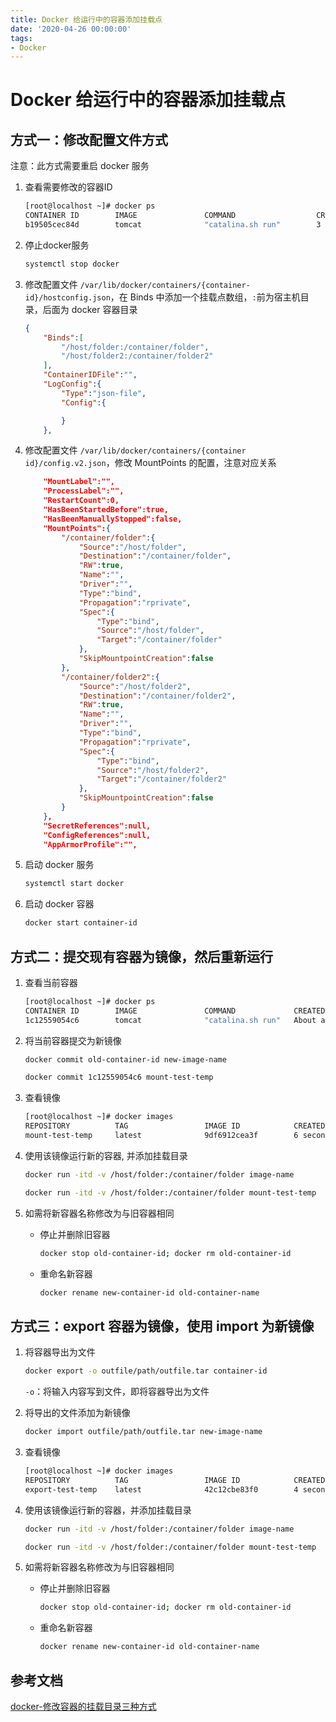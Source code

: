 ```yaml
---
title: Docker 给运行中的容器添加挂载点
date: '2020-04-26 00:00:00'
tags:
- Docker
---
```


# Docker 给运行中的容器添加挂载点

## 方式一：修改配置文件方式

注意：此方式需要重启 docker 服务

1. 查看需要修改的容器ID

   ```bash
   [root@localhost ~]# docker ps
   CONTAINER ID        IMAGE               COMMAND                  CREATED             STATUS              PORTS                      NAMES
   b19505cec84d        tomcat              "catalina.sh run"        3 days ago          Up 4 minutes        0.0.0.0:8888->8080/tcp     affectionate_driscoll
   ```

2. 停止docker服务

   ```bash
   systemctl stop docker
   ```

3. 修改配置文件 `/var/lib/docker/containers/{container-id}/hostconfig.json`，在 Binds 中添加一个挂载点数组，`:`前为宿主机目录，后面为 docker 容器目录

    ```json
    {
        "Binds":[
            "/host/folder:/container/folder",
            "/host/folder2:/container/folder2"
        ],
        "ContainerIDFile":"",
        "LogConfig":{
            "Type":"json-file",
            "Config":{
    
            }
        },
    ```

4. 修改配置文件 `/var/lib/docker/containers/{container id}/config.v2.json`，修改 MountPoints 的配置，注意对应关系

    ```json
        "MountLabel":"",
        "ProcessLabel":"",
        "RestartCount":0,
        "HasBeenStartedBefore":true,
        "HasBeenManuallyStopped":false,
        "MountPoints":{
            "/container/folder":{
                "Source":"/host/folder",
                "Destination":"/container/folder",
                "RW":true,
                "Name":"",
                "Driver":"",
                "Type":"bind",
                "Propagation":"rprivate",
                "Spec":{
                    "Type":"bind",
                    "Source":"/host/folder",
                    "Target":"/container/folder"
                },
                "SkipMountpointCreation":false
            },
            "/container/folder2":{
                "Source":"/host/folder2",
                "Destination":"/container/folder2",
                "RW":true,
                "Name":"",
                "Driver":"",
                "Type":"bind",
                "Propagation":"rprivate",
                "Spec":{
                    "Type":"bind",
                    "Source":"/host/folder2",
                    "Target":"/container/folder2"
                },
                "SkipMountpointCreation":false
            }
        },
        "SecretReferences":null,
        "ConfigReferences":null,
        "AppArmorProfile":"",
    ```

5. 启动 docker 服务

   ```bash
   systemctl start docker
   ```

6. 启动 docker 容器

   ```bash
   docker start container-id
   ```

## 方式二：提交现有容器为镜像，然后重新运行

1. 查看当前容器

   ```bash
   [root@localhost ~]# docker ps
   CONTAINER ID        IMAGE               COMMAND             CREATED              STATUS              PORTS               NAMES
   1c12559054c6        tomcat              "catalina.sh run"   About a minute ago   Up About a minute   8080/tcp            mount-test
   ```

2. 将当前容器提交为新镜像

   ```bash
   docker commit old-container-id new-image-name
   
   docker commit 1c12559054c6 mount-test-temp
   ```

3. 查看镜像

   ```bash
   [root@localhost ~]# docker images
   REPOSITORY          TAG                 IMAGE ID            CREATED             SIZE
   mount-test-temp     latest              9df6912cea3f        6 seconds ago       529MB
   ```

4. 使用该镜像运行新的容器, 并添加挂载目录

   ```bash
   docker run -itd -v /host/folder:/container/folder image-name
   
   docker run -itd -v /host/folder:/container/folder mount-test-temp
   ```

5. 如需将新容器名称修改为与旧容器相同

   - 停止并删除旧容器

     ```bash
     docker stop old-container-id; docker rm old-container-id
     ```

   - 重命名新容器

     ```bash
     docker rename new-container-id old-container-name
     ```

## 方式三：export 容器为镜像，使用 import 为新镜像

1. 将容器导出为文件

   ```bash
   docker export -o outfile/path/outfile.tar container-id
   ```

   `-o`：将输入内容写到文件，即将容器导出为文件

2. 将导出的文件添加为新镜像

   ```bash
   docker import outfile/path/outfile.tar new-image-name
   ```

3. 查看镜像

   ```bash
   [root@localhost ~]# docker images
   REPOSITORY          TAG                 IMAGE ID            CREATED             SIZE
   export-test-temp    latest              42c12cbe83f0        4 seconds ago       521MB
   ```

4. 使用该镜像运行新的容器，并添加挂载目录

   ```bash
   docker run -itd -v /host/folder:/container/folder image-name
   
   docker run -itd -v /host/folder:/container/folder mount-test-temp
   ```

5. 如需将新容器名称修改为与旧容器相同

   - 停止并删除旧容器

     ```bash
     docker stop old-container-id; docker rm old-container-id
     ```

   - 重命名新容器

     ```bash
     docker rename new-container-id old-container-name
     ```

## 参考文档
[docker-修改容器的挂载目录三种方式](https://blog.csdn.net/zedelei/article/details/90208183)

